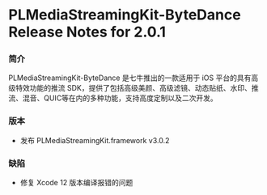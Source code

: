 # PLMediaStreamingKit-ByteDance Release Notes for 2.0.1

### 简介
PLMediaStreamingKit-ByteDance 是七牛推出的一款适用于 iOS 平台的具有高级特效功能的推流 SDK，提供了包括高级美颜、高级滤镜、动态贴纸、水印、推流、混音、QUIC等在内的多种功能，支持高度定制以及二次开发。

### 版本
- 发布 PLMediaStreamingKit.framework v3.0.2

### 缺陷
- 修复 Xcode 12 版本编译报错的问题
